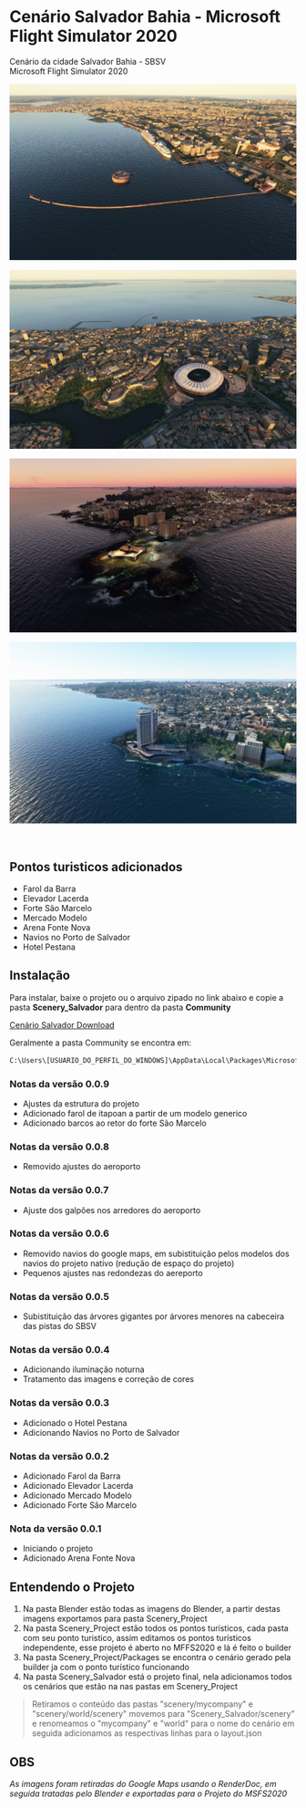 # Cenário Salvador Bahia - Microsoft Flight Simulator 2020


Cenário da cidade Salvador Bahia - SBSV<br>
Microsoft Flight Simulator 2020


![alt text](https://github.com/git-exahost/MSFS2020-Scenery-SBSV/blob/main/Screenshots/img01.jpg?raw=true "Forte São Marcelo, Elevador Lacerda, Mercado Modelo")

![alt text](https://github.com/git-exahost/MSFS2020-Scenery-SBSV/blob/main/Screenshots/img02.jpg?raw=true "Arena Fonte Nova")

![alt text](https://github.com/git-exahost/MSFS2020-Scenery-SBSV/blob/main/Screenshots/img03.jpg?raw=true "Farol da Barra")

![alt text](https://github.com/git-exahost/MSFS2020-Scenery-SBSV/blob/main/Screenshots/img05.jpg?raw=true "Hotel Pestana")

<br>

## Pontos turisticos adicionados

- Farol da Barra
- Elevador Lacerda
- Forte São Marcelo
- Mercado Modelo
- Arena Fonte Nova
- Navios no Porto de Salvador
- Hotel Pestana

## Instalação

Para instalar, baixe o projeto ou o arquivo zipado no link abaixo e copie a pasta <b>Scenery_Salvador</b> para dentro da pasta <b>Community</b>

[Cenário Salvador Download](https://github.com/git-exahost/MSFS2020-Scenery-SBSV/releases/download/0.0.6/Scenery_Salvador_0.0.7.zip)

<p>Geralmente a pasta Community se encontra em:</p>

```sh
C:\Users\[USUARIO_DO_PERFIL_DO_WINDOWS]\AppData\Local\Packages\Microsoft.FlightSimulator_8wekyb3d8bbwe\LocalCache\Packages\Community
```
### Notas da versão 0.0.9
- Ajustes da estrutura do projeto 
- Adicionado farol de itapoan a partir de um modelo generico 
- Adicionado barcos ao retor do forte São Marcelo 

### Notas da versão 0.0.8
- Removido ajustes do aeroporto

### Notas da versão 0.0.7
- Ajuste dos galpões nos arredores do aeroporto

### Notas da versão 0.0.6
- Removido navios do google maps, em subistituição pelos modelos dos navios do projeto nativo (redução de espaço do projeto)
- Pequenos ajustes nas redondezas do aereporto 

### Notas da versão 0.0.5
- Subistituição das árvores gigantes por árvores menores na cabeceira das pistas do SBSV

### Notas da versão 0.0.4
- Adicionando iluminação noturna
- Tratamento das imagens e correção de cores

### Notas da versão 0.0.3
- Adicionado o Hotel Pestana
- Adicionando Navios no Porto de Salvador

### Notas da versão 0.0.2
- Adicionado Farol da Barra
- Adicionado Elevador Lacerda
- Adicionado Mercado Modelo
- Adicionado Forte São Marcelo


### Nota da versão 0.0.1
- Iniciando o projeto
- Adicionado Arena Fonte Nova
  
## Entendendo o Projeto

1. Na pasta Blender estão todas as imagens do Blender, a partir destas imagens exportamos para pasta Scenery_Project
2. Na pasta Scenery_Project estão todos os pontos turísticos, cada pasta com seu ponto turistico, assim editamos os pontos turísticos independente, esse projeto é aberto no MFFS2020 e lá é feito o builder
3. Na pasta Scenery_Project/Packages se encontra o cenário gerado pela builder ja com o ponto turístico funcionando
4. Na pasta Scenery_Salvador está o projeto final, nela adicionamos todos os cenários que estão na nas pastas em Scenery_Project

> Retiramos o conteúdo das pastas "scenery/mycompany" e "scenery/world/scenery" movemos para "Scenery_Salvador/scenery" e renomeamos o "mycompany" e "world" para o nome do cenário em seguida adicionamos as respectivas linhas para o layout.json

## OBS
*As imagens foram retiradas do Google Maps usando o RenderDoc, em seguida tratadas pelo Blender e exportadas para o Projeto do MSFS2020*



